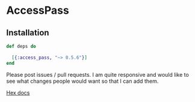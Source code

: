 # AccessPass

## Installation

```elixir
def deps do
  
  [{:access_pass, "~> 0.5.6"}]
end
```

Please post issues / pull requests. I am quite responsive and would like to see what changes people would want so that I can add them.


[Hex docs](https://hexdocs.pm/access_pass/introduction.html)
